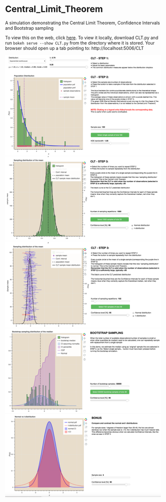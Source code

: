 # Central_Limit_Theorem
A simulation demonstrating the Central Limit Theorem, Confidence Intervals and Bootstrap sampling


To view this on the web, click [here].
To view it locally, download CLT.py and run `bokeh serve --show CLT.py` from the directory where it is stored. Your browser should open up a tab pointing to: http://localhost:5006/CLT



[![Central Limit Theorem](https://github.com/alexspili/Central_Limit_Theorem/blob/master/CLT_1.png "Central Limit Theorem")][here]
[![Central Limit Theorem](https://github.com/alexspili/Central_Limit_Theorem/blob/master/CLT_2.png "CLT histogram of sampling distribution")][here]
[![Central Limit Theorem](https://github.com/alexspili/Central_Limit_Theorem/blob/master/CLT_2b.png "CLT confidence intervals")][here]
[![Central Limit Theorem](https://github.com/alexspili/Central_Limit_Theorem/blob/master/CLT_3.png "Bootstrap sampling")][here]
[![Central Limit Theorem](https://github.com/alexspili/Central_Limit_Theorem/blob/master/CLT_4.png "Normal vs t-distribution")][here]

[here]: http://34.212.227.255:5006/CLT
